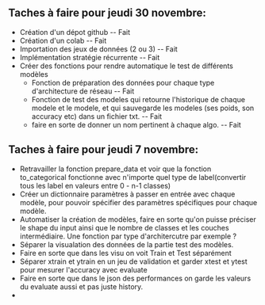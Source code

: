 ## Taches à faire pour jeudi 30 novembre: 

* Création d'un dépot github -- Fait
* Création d'un colab -- Fait
* Importation des jeux de données (2 ou 3) -- Fait
* Implémentation stratégie récurrente -- Fait
* Créer des fonctions pour rendre automatique le test de différents modèles
  * Fonction de préparation des données pour chaque type d'architecture de réseau -- Fait
  * Fonction de test des modeles qui retourne l'historique de chaque modele et le modele, et qui sauvegarde les modeles (ses poids, son accuracy etc) dans un fichier txt. -- Fait 
  * faire en sorte de donner un nom pertinent à chaque algo. -- Fait

## Taches à faire pour jeudi 7 novembre: 

* Retravailler la fonction prepare_data et voir que la fonction to_categorical fonctionne avec n'importe quel type de label(convertir tous les label en valeurs entre 0 - n-1 classes)
* Créer un dictionnaire paramètres à passer en entrée avec chaque modèle, pour pouvoir spécifier des paramètres spécifiques pour chaque modèle. 
* Automatiser la création de modèles, faire en sorte qu'on puisse préciser le shape du input ainsi que le nombre de classes et les couches intermédiaire. Une fonction par type d'architercutre par exemple ? 
* Séparer la visualation des données de la partie test des modèles.
* Faire en sorte que dans les visu on voit Train et Test séparément
* Séparer xtrain et ytrain en un jeu de validation et garder xtest et ytest pour mesurer l'accuracy avec evaluate
* Faire en sorte que dans le json des performances on garde les valeurs du evaluate aussi et pas juste history.
*
